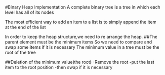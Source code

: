 #Binary Heap Implementation
 A complete binary tree is a tree in which each level has all of its nodes
 
 The most efficient way to add an item to a list is to simply append the item at the end of the list
 
 In order to keep the heap structure,we need to re arrange the heap.
 ##The parent element must be the minimum items
 So we need to compare and swap some items if it is necessary
 The minimum value in a tree must be the root of the tree
 
 ##Deletion of the minimum value(the root)
 -Remove the root
 -put the last item to the root position
 -then swap if it is necessary